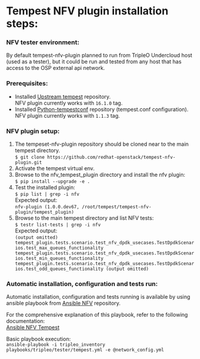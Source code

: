 # Tempest NFV plugin installation steps:

### NFV tester environment:
By default tempest-nfv-plugin planned to run from TripleO Undercloud host (used as a tester), but it could be run and tested from any host that has access to the OSP external api network.  

### Prerequisites:
* Installed [Upstream tempest](https://github.com/openstack/tempest) repository.  
  NFV plugin currently works with `16.1.0` tag.
* Installed [Python-tempestconf](https://github.com/redhat-openstack/python-tempestconf) repository (tempest.conf configuration).  
  NFV plugin currently works with `1.1.3` tag.


### NFV plugin setup:
1. The tempeset-nfv-plugin repository should be cloned near to the main tempest directory.  
   `$ git clone https://github.com/redhat-openstack/tempest-nfv-plugin.git`
2. Activate the tempest virtual env.
3. Browse to the nfv_tempest_plugin directory and install the nfv plugin:  
   `$ pip install --upgrade -e .`
4. Test the installed plugin:  
   `$ pip list | grep -i nfv`  
   Expected output:  
   `nfv-plugin (1.0.0.dev67, /root/tempest/tempest-nfv-plugin/tempest_plugin)`
5. Browse to the main tempest directory and list NFV tests:  
   `$ testr list-tests | grep -i nfv`  
   Expected output:  
   `(output omitted)
   tempest_plugin.tests.scenario.test_nfv_dpdk_usecases.TestDpdkScenarios.test_max_queues_functionality
   tempest_plugin.tests.scenario.test_nfv_dpdk_usecases.TestDpdkScenarios.test_min_queues_functionality
   tempest_plugin.tests.scenario.test_nfv_dpdk_usecases.TestDpdkScenarios.test_odd_queues_functionality
   (output omitted)`

### Automatic installation, configuration and tests run:
Automatic installation, configuration and tests running is available by using ansible playbook from [Ansible NFV](https://github.com/redhat-openstack/ansible-nfv) repository.

For the comprehensive explanation of this playbook, refer to the following documentation:  
[Ansible NFV Tempest](https://github.com/redhat-openstack/ansible-nfv/blob/master/docs/tripleo/tester/tempest.md)

Basic playbook execution:  
`ansible-playbook -i tripleo_inventory playbooks/tripleo/tester/tempest.yml -e @network_config.yml`
